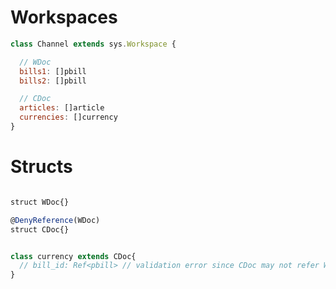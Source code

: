 # Workspaces

```javascript
class Channel extends sys.Workspace {

  // WDoc
  bills1: []pbill
  bills2: []pbill

  // CDoc
  articles: []article
  currencies: []currency
}

```


# Structs

```javascript

struct WDoc{}

@DenyReference(WDoc)
struct CDoc{}


class currency extends CDoc{
  // bill_id: Ref<pbill> // validation error since CDoc may not refer WDoc
}

```
